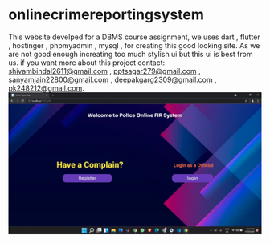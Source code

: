 # onlinecrimereportingsystem

This website develped for a DBMS course assignment, we uses dart , flutter , hostinger , phpmyadmin , mysql , for creating this good looking site. As we are not good enough increating too much stylish ui but this ui is best from us. if you want more about this project contact: shivambindal2611@gmail.com , pptsagar279@gmail.com , sanyamjain22800@gmail.com , deepakgarg2309@gmail.com , pk248212@gmail.com.
![](images/cr(1).jpeg)
